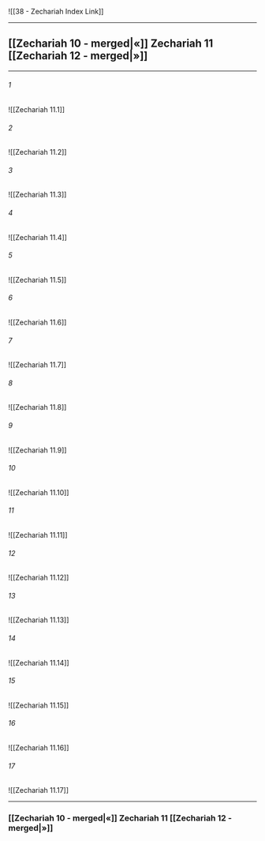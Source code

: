 ![[38 - Zechariah Index Link]]

---
##  [[Zechariah 10 - merged|«]] Zechariah 11 [[Zechariah 12 - merged|»]]

---

###### 1
![[Zechariah 11.1]] 

###### 2
![[Zechariah 11.2]] 

###### 3
![[Zechariah 11.3]] 

###### 4
![[Zechariah 11.4]]

###### 5 
![[Zechariah 11.5]] 

###### 6
![[Zechariah 11.6]] 

###### 7
![[Zechariah 11.7]] 

###### 8
![[Zechariah 11.8]] 

###### 9
![[Zechariah 11.9]] 

###### 10
![[Zechariah 11.10]] 

###### 11
![[Zechariah 11.11]] 

###### 12
![[Zechariah 11.12]]

###### 13
![[Zechariah 11.13]] 

###### 14
![[Zechariah 11.14]] 

###### 15
![[Zechariah 11.15]]

###### 16
![[Zechariah 11.16]] 

###### 17
![[Zechariah 11.17]]


---
###  [[Zechariah 10 - merged|«]] Zechariah 11 [[Zechariah 12 - merged|»]]